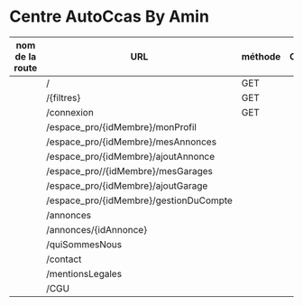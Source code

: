 # Centre AutoCcas By Amin  

| nom de la route | URL                                    | méthode | Controller |
|-----------------|----------------------------------------|---------|------------|
|                 | /                                      | GET     |            |
|                 | /{filtres}                             | GET     |            |
|                 | /connexion                             | GET     |            |
|                 | /espace_pro/{idMembre}/monProfil       |         |            |
|                 | /espace_pro/{idMembre}/mesAnnonces     |         |            |
|                 | /espace_pro/{idMembre}/ajoutAnnonce    |         |            |
|                 | /espace_pro//{idMembre}/mesGarages     |         |            |
|                 | /espace_pro/{idMembre}/ajoutGarage     |         |            |
|                 | /espace_pro/{idMembre}/gestionDuCompte |         |            |
|                 | /annonces                              |         |            |
|                 | /annonces/{idAnnonce}                  |         |            |
|                 | /quiSommesNous                         |         |            |
|                 | /contact                               |         |            |
|                 | /mentionsLegales                       |         |            |
|                 | /CGU                                   |         |            |